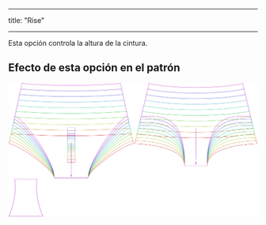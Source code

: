 - - -
title: "Rise"
- - -

Esta opción controla la altura de la cintura.

## Efecto de esta opción en el patrón

![Esta imagen muestra el efecto de esta opción superponiendo varias variantes que tienen un valor diferente para esta opción](ursula_rise_sample.svg "Effect of this option on the pattern")
